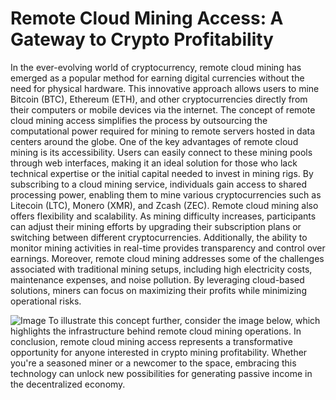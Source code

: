 # Remote Cloud Mining Access: A Gateway to Crypto Profitability
In the ever-evolving world of cryptocurrency, remote cloud mining has emerged as a popular method for earning digital currencies without the need for physical hardware. This innovative approach allows users to mine Bitcoin (BTC), Ethereum (ETH), and other cryptocurrencies directly from their computers or mobile devices via the internet. The concept of remote cloud mining access simplifies the process by outsourcing the computational power required for mining to remote servers hosted in data centers around the globe.
One of the key advantages of remote cloud mining is its accessibility. Users can easily connect to these mining pools through web interfaces, making it an ideal solution for those who lack technical expertise or the initial capital needed to invest in mining rigs. By subscribing to a cloud mining service, individuals gain access to shared processing power, enabling them to mine various cryptocurrencies such as Litecoin (LTC), Monero (XMR), and Zcash (ZEC).
Remote cloud mining also offers flexibility and scalability. As mining difficulty increases, participants can adjust their mining efforts by upgrading their subscription plans or switching between different cryptocurrencies. Additionally, the ability to monitor mining activities in real-time provides transparency and control over earnings.
Moreover, remote cloud mining addresses some of the challenges associated with traditional mining setups, including high electricity costs, maintenance expenses, and noise pollution. By leveraging cloud-based solutions, miners can focus on maximizing their profits while minimizing operational risks.

![Image](https://github.com/user-attachments/assets/d7419ec9-dc67-403f-bf28-8faea5f1f74f)
To illustrate this concept further, consider the image below, which highlights the infrastructure behind remote cloud mining operations.
In conclusion, remote cloud mining access represents a transformative opportunity for anyone interested in crypto mining profitability. Whether you're a seasoned miner or a newcomer to the space, embracing this technology can unlock new possibilities for generating passive income in the decentralized economy.
